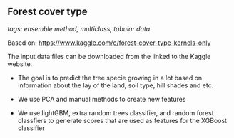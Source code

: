 ## Forest cover type

_tags: ensemble method, multiclass, tabular data_

Based on: https://www.kaggle.com/c/forest-cover-type-kernels-only

The input data files can be downloaded from the linked to the Kaggle website. 

- The goal is to predict the tree specie growing in a lot based on information about the lay of the land, soil type, hill shades and etc.

- We use PCA and manual methods to create new features

- We use lightGBM, extra random trees classifier, and random forest classfiers to generate scores that are used as features for the XGBoost classifier


